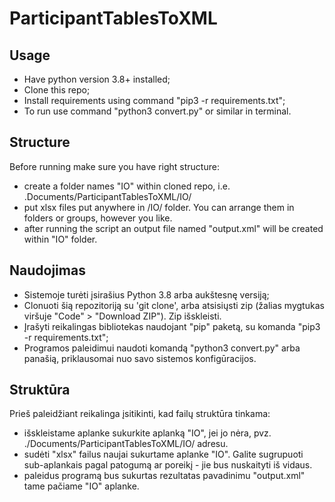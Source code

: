# ParticipantTablesToXML
## Usage
- Have python version 3.8+ installed;
- Clone this repo;
- Install requirements using command "pip3 -r requirements.txt";
- To run use command "python3 convert.py" or similar in terminal.

## Structure
Before running make sure you have right structure:
- create a folder names "IO" within cloned repo, i.e. .Documents/ParticipantTablesToXML/IO/
- put xlsx files put anywhere in /IO/ folder. You can arrange them in folders or groups, however you like.
- after running the script an output file named "output.xml" will be created within "IO" folder.

## Naudojimas
- Sistemoje turėti įsirašius Python 3.8 arba aukštesnę versiją;
- Clonuoti šią repozitoriją su 'git clone', arba atsisiųsti zip (žalias mygtukas viršuje "Code" > "Download ZIP"). Zip išskleisti.
- Įrašyti reikalingas bibliotekas naudojant "pip" paketą, su komanda "pip3 -r requirements.txt";
- Programos paleidimui naudoti komandą "python3 convert.py" arba panašią, priklausomai nuo savo sistemos konfigūracijos.

## Struktūra
Prieš paleidžiant reikalinga įsitikinti, kad failų struktūra tinkama:
  - išskleistame aplanke sukurkite aplanką "IO", jei jo nėra, pvz. ./Documents/ParticipantTablesToXML/IO/ adresu.
  - sudėti "xlsx" failus naujai sukurtame aplanke "IO". Galite sugrupuoti sub-aplankais pagal patogumą ar poreikį - jie bus nuskaityti iš vidaus.
  - paleidus programą bus sukurtas rezultatas pavadinimu "output.xml" tame pačiame "IO" aplanke.